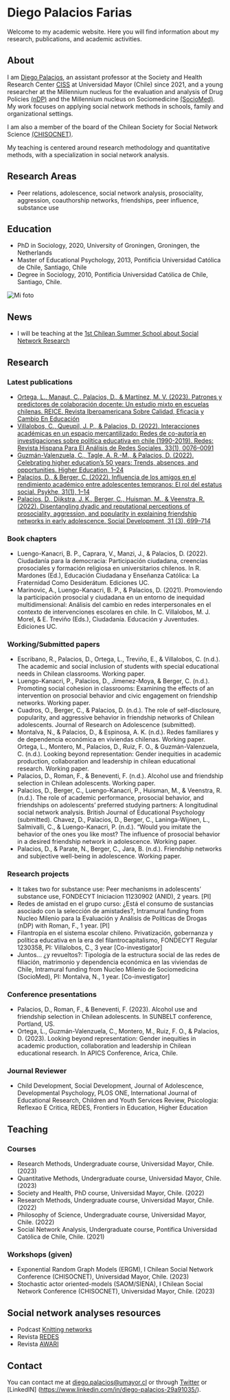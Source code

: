 
# Diego Palacios Farias

Welcome to my academic website. Here you will find information about my research, publications, and academic activities.

## About 

I am [Diego Palacios](https://www.researchgate.net/profile/Diego-Palacios-13), an assistant professor at the Society and Health Research Center [CISS](https://ciss.umayor.cl/equipo/diego-palacios-phd) at Universidad Mayor (Chile) since 2021, and a young researcher at the Millennium nucleus for the evaluation and analysis of Drug Policies [(nDP)](https://www.nucleondp.cl/) and the Millennium nucleus on Sociomedicine [(SocioMed)](https://www.sociomed.cl/). My work focuses on applying social network methods in schools, family and organizational settings.

I am also a member of the board of the Chilean Society for Social Network Science [(CHISOCNET)](https://chisocnet.org).

My teaching is centered around research methodology and quantitative methods, with a specialization in social network analysis.


## Research Areas 

- Peer relations, adolescence, social network analysis, prosociality, aggression, coauthorship networks, friendships, peer influence, substance use

## Education

- PhD in Sociology, 2020, University of Groningen, Groningen, the Netherlands
- Master of Educational Psychology, 2013, Pontificia Universidad Católica de Chile,
Santiago, Chile
- Degree in Sociology, 2010, Pontificia Universidad Católica de Chile, Santiago, Chile.

![Mi foto](/Diego_Palacios.jpg)

## News

- I will be teaching at the [1st Chilean Summer School about Social Network Research](https://snlab-cl.github.io/summerschool/)


## Research

### Latest publications

- [Ortega, L., Manaut, C., Palacios, D., & Martínez, M. V. (2023). Patrones y predictores de colaboración docente: Un estudio mixto en escuelas chilenas. REICE. Revista Iberoamericana Sobre Calidad, Eficacia y Cambio En Educación](https://revistas.uam.es/reice/article/view/reice2023_21_1_004)
- [Villalobos, C., Queupil, J. P., & Palacios, D. (2022). Interacciones académicas en un espacio mercantilizado: Redes de co-autoría en investigaciones sobre política educativa en chile (1990-2019). Redes: Revista Hispana Para El Análisis de Redes Sociales, 33(1), 0076–0091](https://revistes.uab.cat/redes/article/view/v33-n1-villalobos-queupil-palacios)
- [Guzmán-Valenzuela, C., Tagle, A. R.-M., & Palacios, D. (2022). Celebrating higher education’s 50 years: Trends, absences, and opportunities. Higher Education, 1–24](https://link.springer.com/article/10.1007/s10734-022-00924-7)
- [Palacios, D., & Berger, C. (2022). Influencia de los amigos en el rendimiento académico entre adolescentes tempranos: El rol del estatus social. Psykhe, 31(1), 1–14](https://ojs.uc.cl/index.php/psykhe/article/view/21811)
- [Palacios, D., Dijkstra, J. K., Berger, C., Huisman, M., & Veenstra, R. (2022). Disentangling dyadic and reputational perceptions of prosociality, aggression, and popularity in explaining friendship networks in early adolescence. Social Development, 31 (3), 699–714](https://onlinelibrary.wiley.com/doi/full/10.1111/sode.12565)

### Book chapters

- Luengo-Kanacri, B. P., Caprara, V., Manzi, J., & Palacios, D. (2022). Ciudadanía para la democracia: Participación ciudadana, creencias prosociales y formación religiosa en universitarios chilenos. In R. Mardones (Ed.), Educación Ciudadana y Enseñanza Católica: La Fraternidad Como Desiderátum. Ediciones UC.
- Marinovic, A., Luengo-Kanacri, B. P., & Palacios, D. (2021). Promoviendo la participación prosocial y ciudadana en un entorno de inequidad multidimensional: Análisis del cambio en redes interpersonales en el contexto de intervenciones escolares en chile. In C. Villalobos, M. J. Morel, & E. Treviño (Eds.), Ciudadanía. Educación y Juventudes. Ediciones UC.

### Working/Submitted papers

- Escribano, R., Palacios, D., Ortega, L., Treviño, E., & Villalobos, C. (n.d.). The academic and social inclusion of students with special educational needs in Chilean classrooms. Working paper. 
- Luengo-Kanacri, P., Palacios, D., Jimenez-Moya, & Berger, C. (n.d.). Promoting social cohesion in classrooms: Examining the effects of an intervention on prosocial behavior and civic engagement on friendship networks. Working paper.
- Cuadros, O., Berger, C., & Palacios, D. (n.d.). The role of self-disclosure, popularity, and aggressive behavior in friendship networks of Chilean adolescents. Journal of Research on Adolescence (submitted).
- Montalva, N., & Palacios, D., & Espinosa, A. K. (n.d.). Redes familiares y de dependencia económica en viviendas chilenas. Working paper. Ortega, L., Montero, M., Palacios, D., Ruiz, F. O., & Guzmán-Valenzuela, C. (n.d.). Looking beyond representation: Gender inequities in academic production, collaboration and leadership in chilean educational research. Working paper.
- Palacios, D., Roman, F., & Beneventi, F. (n.d.). Alcohol use and friendship selection in Chilean adolescents. Working paper.
- Palacios, D., Berger, C., Luengo-Kanacri, P., Huisman, M., & Veenstra, R. (n.d.). The role of academic performance, prosocial behavior, and friendships on adolescents’ preferred studying partners: A longitudinal social network analysis. British Journal of Educational Psychology (submitted). Chavez, D., Palacios, D., Berger, C., Laninga-Wijnen, L., Salmivalli, C., & Luengo-Kanacri, P. (n.d.). “Would you imitate the behavior of the ones you like most? The influence of prosocial behavior in a desired friendship network in adolescence. Working paper.
- Palacios, D., & Parate, N., Berger, C., Jara, B. (n.d.). Friendship networks and subjective well-being in adolescence. Working paper.

### Research projects

- It takes two for substance use: Peer mechanisms in adolescents’ substance use, FONDECYT Iniciacion 11230902 (ANID), 2 years. [PI]
- Redes de amistad en el grupo curso: ¿Está el consumo de sustancias asociado con la selección de amistades?, Intramural funding from Nucleo Milenio para la Evaluación y Análisis de Políticas de Drogas (nDP) with Roman, F., 1 year. [PI]
- Filantropía en el sistema escolar chileno. Privatización, gobernanza y política educativa en la era del filantrocapitalismo, FONDECYT Regular 1230358, PI: Villalobos, C., 3 year [Co-investigator]
- Juntos... ¿y revueltos?: Tipología de la estructura social de las redes de filiación, matrimonio y dependencia económica en las viviendas de Chile, Intramural funding from Nucleo Milenio de Sociomedicina (SocioMed), PI: Montalva, N., 1 year. [Co-investigator]

### Conference presentations

- Palacios, D., Roman, F., & Beneventi, F. (2023). Alcohol use and friendship selection in Chilean adolescents. In SUNBELT conference, Portland, US.
- Ortega, L., Guzmán-Valenzuela, C., Montero, M., Ruiz, F. O., & Palacios, D. (2023). Looking beyond representation: Gender inequities in academic production, collaboration
and leadership in Chilean educational research. In APICS Conference, Arica, Chile.

### Journal Reviewer

- Child Development, Social Development, Journal of Adolescence, Developmental Psychology, PLOS ONE, International Journal of Educational Research, Children and Youth Services Review, Psicologia: Reflexao E Critica, REDES, Frontiers in Education, Higher Education


## Teaching

### Courses

- Research Methods, Undergraduate course, Universidad Mayor, Chile. (2023)
- Quantitative Methods, Undergraduate course, Universidad Mayor, Chile. (2023)
- Society and Health, PhD course, Universidad Mayor, Chile. (2022)
- Research Methods, Undergraduate course, Universidad Mayor, Chile. (2022)
- Philosophy of Science, Undergraduate course, Universidad Mayor, Chile. (2022)
- Social Network Analysis, Undergraduate course, Pontifica Universidad Católica de Chile, Chile. (2021)

### Workshops (given)
 
- Exponential Random Graph Models (ERGM), I Chilean Social Network Conference (CHISOCNET), Universidad Mayor, Chile. (2023)
- Stochastic actor oriented-models (SAOM/SIENA), I Chilean Social Network Conference (CHISOCNET), Universidad Mayor, Chile. (2023)

## Social network analyses resources

- Podcast [Knitting networks](https://chisocnetorg.wordpress.com)
- Revista [REDES](https://revistes.uab.cat/redes/index)
- Revista [AWARI](https://ojs.sites.ufsc.br/index.php/awari/index)

## Contact

You can contact me at [diego.palacios@umayor.cl](mailto:diego.palacios@umayor.cl) or through [Twitter](https://twitter.com/diegopalacios__) or [LinkedIN] (https://www.linkedin.com/in/diego-palacios-29a91035/).


